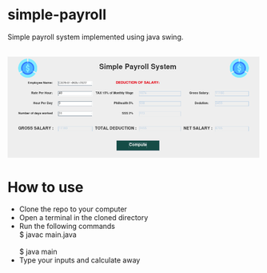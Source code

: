 # simple-payroll
Simple payroll system implemented using java swing.

<br>
<img src="pr.png">
<br>

# How to use
<ul>
  <li>Clone the repo to your computer</li>
  <li>Open a terminal in the cloned directory</li>
  <li>Run the following commands</li>
    $ javac main.java
  <br>
  <br>
    $ java main
  <br>
  <li>Type your inputs and calculate away</li>
</ul>


